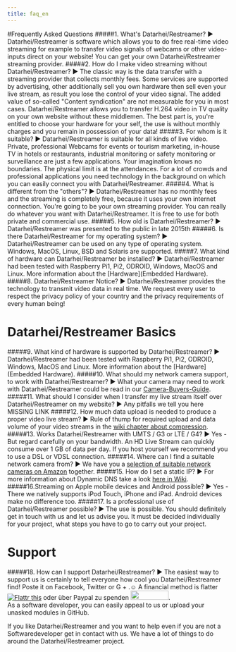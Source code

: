 ```yaml
---
title: faq_en
---
```

#Frequently Asked Questions
#####1. What's Datarhei/Restreamer?
► Datarhei/Restreamer is software which allows you to do free real-time video streaming for example to transfer video signals of webcams or other video-inputs direct on your website! You can get your own Datarhei/Restreamer streaming provider.
#####2. How do I make video streaming without Datarhei/Restreamer?
► The classic way is the data transfer with a streaming provider that collects monthly fees. Some services are supported by advertising, other additionally sell you own hardware then sell even your live stream, as result you lose the control of your video signal. The added value of so-called "Content syndication" are not measurable for you in most cases.
Datarhei/Restreamer allows you to transfer H.264 video in TV quality on your own website without these middlemen. The best part is, you're entitled to choose your hardware for your self, the use is without monthly charges and you remain in possession of your data!
#####3. For whom is it suitable?
► Datarhei/Restreamer is suitable for all kinds of live video. Private, professional Webcams for events or tourism marketing, in-house TV in hotels or restaurants, industrial monitoring or safety monitoring or surveillance are just a few applications. Your imagination knows no boundaries. The physical limit is at the attendances. For a lot of crowds and professional applications you need technology in the background on which you can easily connect you with Datarhei/Restreamer.
#####4. What is different from the "others"?
► Datarhei/Restreamer has no monthly fees and the streaming is completely free, because it uses your own internet connection. You're going to be your own streaming provider. You can really do whatever you want with Datarhei/Restreamer. It is free to use for both private and commercial use.
#####5. How old is Datarhei/Restreamer?
► Datarhei/Restreamer was presented to the public in late 2015th
#####6. Is there Datarhei/Restreamer for my operating system?
► Datarhei/Restreamer can be used on any type of operating system. Windows, MacOS, Linux, BSD and Solaris are supported.
#####7. What kind of hardware can Datarhei/Restreamer be installed?
► Datarhei/Restreamer had been tested with Raspberry Pi1, Pi2, ODROID, Windows, MacOS and Linux. More information about the [Hardware](Embedded Hardware).
#####8. Datarhei/Restreamer Notice?
► Datarhei/Restreamer provides the technology to transmit video data in real time. We request every user to respect the privacy policy of your country and the privacy requirements of every human being!
# Datarhei/Restreamer Basics
#####9. What kind of hardware is supported by Datarhei/Restreamer?
► Datarhei/Restreamer had been tested with Raspberry Pi1, Pi2, ODROID, Windows, MacOS and Linux. More information about the [Hardware](Embedded Hardware).
#####10. What should my network camera support, to work with Datarhei/Restreamer?
► What your camera may need to work with Datarhei/Restreamer could be read in our [Camera-Buyers-Guide](/restreamer/wiki/camerabuyersguide_en.html).
#####11. What should I consider when I transfer my live stream itself over Datarhei/Restreamer on my website?
► Any pitfalls we tell you here MISSING LINK
#####12. How much data upload is needed to produce a proper video live stream?
► Rule of thump for required upload and data volume of your video streams in the [wiki chapter about compression](/restreamer/wiki/videocompression_en.html).
#####13. Works Datarhei/Restreamer with UMTS / G3 or LTE / G4?
► Yes - But regard carefully on your bandwidth. An HD Live Stream can quickly consume over 1 GB of data per day. If you host yourself we recommend you to use a DSL or VDSL connection.
#####14. Where can I find a suitable network camera from?
► We have you a [selection of suitable network cameras on Amazon](/restreamer/wiki/shop_en.html) together.
#####15. How do I set a static IP?
► For more information about Dynamic DNS take a look [here in Wiki](/restreamer/wiki/dynamicdns_en.html).
#####16.Streaming on Apple mobile devices and Android possible?
► Yes - There we natively supports iPod Touch, iPhone and iPad. Android devices make no difference too.
#####17. Is a professional use of Datarhei/Restreamer possible?
► The use is possible. You should definitely get in touch with us and let us advise you. It must be decided individually for your project, what steps you have to go to carry out your project.
# Support
#####18. How can I support Datarhei/Restreamer?
► The easiest way to support us is certainly to tell everyone how cool you Datarhei/Restreamer find! Poste it on Facebook, Twitter or G + .☺
A financial method is flatter <a href="https://flattr.com/submit/auto?user_id=datarhei&url=https%3A%2F%2Fgithub.com%2Fdatarhei%2F" target="_blank"><img src="http://datarhei.org/wiki/pic/flattr-badge-large.png" alt="Flattr this" title="Flattr this" border="0"></a> oder über Paypal zu spenden <a href="https://www.paypal.com/cgi-bin/webscr?cmd=_s-xclick&hosted_button_id=M7TPT4VN7759G" target="_blank"> 
<img src="http://datarhei.org/wiki/pic/btn_donate_SM.gif" width="86" height="21" border="0"></a>.  
As a software developer, you can easily appeal to us or upload your unasked modules in GitHub.    

If you like Datarhei/Restreamer and you want to help even if you are not a Softwaredeveloper get in contact with us. We have a lot of things to do around the Datarhei/Restreamer project.  